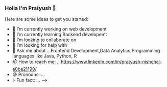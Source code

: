### Holla I'm Pratyush  👋


Here are some ideas to get you started:

- 🔭 I’m currently working on web development
- 🌱 I’m currently learning Backend developemt
- 👯 I’m looking to collaborate on 
- 🤔 I’m looking for help with 
- 💬 Ask me about ...Frontend Development,Data Analytics,Programming languages like Java, Python, R
- 📫 How to reach me: ...https://www.linkedin.com/in/pratyush-nishchal-a0ba21190/
- 😄 Pronouns: ...
- ⚡ Fun fact: ...
-->
